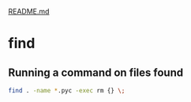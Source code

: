 [README.md](README.md)

# find

## Running a command on files found

```bash
find . -name *.pyc -exec rm {} \;
```